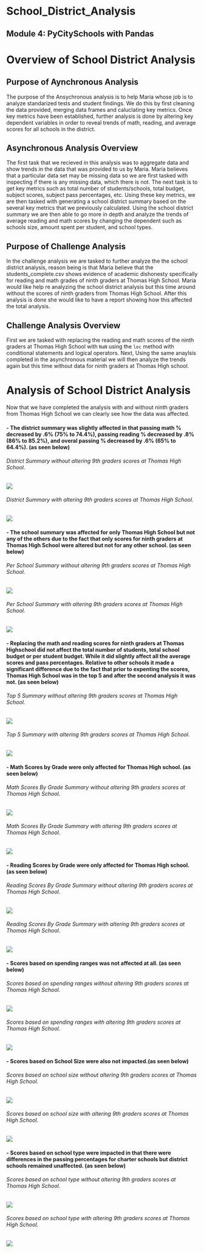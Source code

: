# School_District_Analysis
## Module 4: PyCitySchools with Pandas

# Overview of School District Analysis

## Purpose of Aynchronous Analysis
The purpose of the Ansychronous analysis is to help Maria whose job is to analyze standarized tests and student findings. We do this by first cleaning the data provided, merging data frames and caluclating key metrics. Once key metrics have been established, further analysis is done by altering key dependent variables in order to reveal trends of math, reading, and average scores for all schools in the district.

## Asynchronous Analysis Overview
The first task that we recieved in this analysis was to aggregate data and show trends in the data that was provided to us by Maria. Maria believes that a particular data set may be missing data so we are first tasked with inspecting if there is any missing data, which there is not. The next task is to get key metrics such as total number of students/schools, total budget, subject scores, subject pass percentages, etc. Using these key metrics, we are then tasked with generating a school district summary based on the several key metrics that we previously calculated. Using the school district summary we are then able to go more in depth and analyze the trends of average reading and math scores by changing the dependent such as schools size, amount spent per student, and school types.

## Purpose of Challenge Analysis
In the challenge analysis we are tasked to further analyze the the school district analysis, reason being is that Maria believe that the students_complete.csv shows evidence of academic dishonesty specifically for reading and math grades of ninth graders at Thomas High School. Maria would like help re analyzing the school district analysis but this time around without the scores of ninth graders from Thomas High School. After this analysis is done she would like to have a report showing how this affected the total analysis. 

## Challenge Analysis Overview

First we are tasked with replacing the reading and math scores of the ninth graders at Thomas High School with `NaN` using the `loc` method with conditional statements and logical operators. Next, Using the same anaylsis completed in the asynchronous material we will then analyze the trends again but this time without data for ninth graders at Thomas High school.


# Analysis of School District Analysis
 
Now that we have completed the analysis with and without ninth graders from Thomas High School we can clearly see how the data was affected. 

#### - The district summary was slightly affected in that passing math % decreased by .6% (75% to 74.4%), passing reading % decreased by .8% (86% to 85.2%), and overal passing % decreased by .6% (65% to 64.4%). (as seen below)

###### District Summary without altering 9th graders scores at Thomas High School.

![](Resources/District_Summary/1st_Analysis.png) 

###### District Summary with altering 9th graders scores at Thomas High School.

![](Resources/District_Summary/2nd_Analysis.png) 

#### - The school summary was affected for only Thomas High School but not any of the others due to the fact that only scores for ninth graders at Thomas High School were altered but not for any other school. (as seen below)

###### Per School Summary without altering 9th graders scores at Thomas High School.

![](Resources/Per_School_Summary/1st_Analysis.png) 

###### Per School Summary with altering 9th graders scores at Thomas High School.

![](Resources/Per_School_Summary/2nd_Analysis.png) 

#### - Replacing the math and reading scores for ninth graders at Thomas Highschool did not affect the total number of students, total school budget or per student budget. While it did slightly affect all the average scores and pass percentages. Relative to other schools it made a significant difference due to the fact that prior to expenting the scores, Thomas High School was in the top 5 and after the second analysis it was not. (as seen below)

###### Top 5 Summary without altering 9th graders scores at Thomas High School.

![](Resources/Top_5/1st_Analysis.png) 

###### Top 5 Summary with altering 9th graders scores at Thomas High School.

![](Resources/Top_5/2nd_Analysis.png) 

#### - Math Scores by Grade were only affected for Thomas High school. (as seen below)

###### Math Scores By Grade Summary without altering 9th graders scores at Thomas High School.

![](Resources/Math_Scores_by_Grade/1st_Analysis.png) 

###### Math Scores By Grade Summary with altering 9th graders scores at Thomas High School.

![](Resources/Math_Scores_by_Grade/2nd_Analysis.png) 

#### - Reading Scores by Grade were only affected for Thomas High school. (as seen below)

###### Reading Scores By Grade Summary without altering 9th graders scores at Thomas High School.

![](Resources/Reading_Scores_By_Grade/1st_Analysis.png) 

###### Reading Scores By Grade Summary with altering 9th graders scores at Thomas High School.

![](Resources/Reading_Scores_By_Grade/2nd_Analysis.png) 

#### - Scores based on spending ranges was not affected at all. (as seen below)

###### Scores based on spending ranges without altering 9th graders scores at Thomas High School.

![](Resources/Scores_By_School_Spending/1st_Analysis.png) 

###### Scores based on spending ranges with altering 9th graders scores at Thomas High School.

![](Resources/Scores_By_School_Spending/2nd_Analysis.png) 

#### - Scores based on School Size were also not impacted.(as seen below)

###### Scores based on school size without altering 9th graders scores at Thomas High School.

![](Resources/Scores_By_School_Size/1st_Analysis.png) 

###### Scores based on school size with altering 9th graders scores at Thomas High School.

![](Resources/Scores_By_School_Size/2nd_Analysis.png) 

#### - Scores based on school type were impacted in that there were differences in the passing percentages for charter schools but district schools remained unaffected. (as seen below)

###### Scores based on school type without altering 9th graders scores at Thomas High School.

![](Resources/Scores_By_school_Type/1st_Analysis.png) 

###### Scores based on school type with altering 9th graders scores at Thomas High School.

![](Resources/Scores_By_school_Type/2nd_Analysis.png) 
